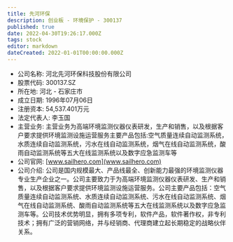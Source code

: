```yaml
---
title: 先河环保
description: 创业板 - 环境保护 - 300137
published: true
date: 2022-04-30T19:26:17.000Z
tags: stock
editor: markdown
dateCreated: 2022-01-01T00:00:00.000Z
---
```


- 公司名称: 河北先河环保科技股份有限公司
- 股票代码: 300137.SZ
- 所在地: 河北 - 石家庄市
- 成立日期: 1996年07月06日
- 注册资本: 54,537.401万元
- 法定代表人: 李玉国
- 主营业务: 主营业务为高端环境监测仪器仪表研发，生产和销售，以及根据客户要求提供环境监测设施运营服务主要产品包括:空气质量连续自动监测系统，水质连续自动监测系统，污水在线自动监测系统，烟气在线自动监测系统，酸雨自动监测系统等五大在线监测系统以及数字应急监测车等
- 公司官网: [www.sailhero.com](www.sailhero.com)
- 公司介绍: 公司是国内规模最大、产品线最全、创新能力最强的环境监测仪器专业生产企业之一。公司主要致力于为高端环境监测仪器仪表研发、生产和销售，以及根据客户要求提供环境监测设施运营服务。公司主要产品包括：空气质量连续自动监测系统、水质连续自动监测系统、污水在线自动监测系统、烟气在线自动监测系统、酸雨自动监测系统等五大在线监测系统以及数字应急监测车等。公司技术优势明显，拥有多项专利，软件产品，软件著作权，非专利技术；拥有广泛的营销网络，并与经销商、代理商建立起长期稳定的战略伙伴关系。


